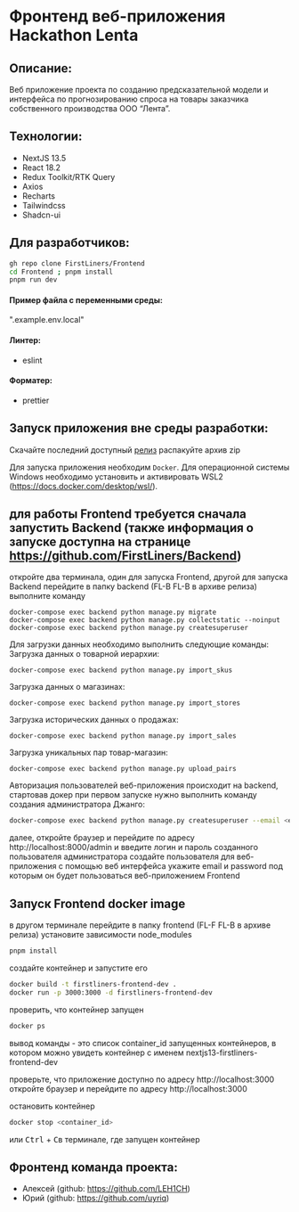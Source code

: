 
# Фронтенд веб-приложения Hackathon Lenta

## Описание:
Веб приложение проекта по созданию предсказательной модели и интерфейса по прогнозированию спроса на товары заказчика собственного производства ООО “Лента”.

## Технологии:
- NextJS 13.5
- React 18.2
- Redux Toolkit/RTK Query
- Axios
- Recharts  
- Tailwindcss 
- Shadcn-ui  

## Для разработчиков:
```bash
gh repo clone FirstLiners/Frontend
cd Frontend ; pnpm install
pnpm run dev
```

#### Пример файла с переменными среды:
".example.env.local"

#### Линтер:
- eslint

#### Форматер:
- prettier

## Запуск приложения вне среды разработки:

Скачайте последний доступный [релиз](https://github.com/FirstLiners/Frontend/releases) распакуйте архив zip

Для запуска приложения необходим `Docker`. Для операционной системы Windows необходимо установить и активировать WSL2 (https://docs.docker.com/desktop/wsl/).

## для работы Frontend требуется сначала запустить Backend (также информация о запуске доступна на странице https://github.com/FirstLiners/Backend) 

откройте два терминала, один для запуска Frontend, другой для запуска Backend
перейдите в папку backend (FL-B FL-B в архиве релиза)
выполните команду

```команды для настройки проекта
docker-compose exec backend python manage.py migrate
docker-compose exec backend python manage.py collectstatic --noinput
docker-compose exec backend python manage.py createsuperuser
```

Для загрузки данных необходимо выполнить следующие команды:
Загрузка данных о товарной иерархии:
```
docker-compose exec backend python manage.py import_skus
```
Загрузка данных о магазинах:
```
docker-compose exec backend python manage.py import_stores
```
Загрузка исторических данных о продажах:
```
docker-compose exec backend python manage.py import_sales
```
Загрузка уникальных пар товар-магазин:
```
docker-compose exec backend python manage.py upload_pairs

```

Авторизация пользователей веб-приложения происходит на backend, стартовав докер при первом запуске нужно выполнить команду создания администратора Джанго:

```bash
docker-compose exec backend python manage.py createsuperuser --email <email> --username <username>

```
далее, 
откройте браузер и перейдите по адресу http://localhost:8000/admin и введите логин и пароль созданного пользователя администратора
создайте пользователя для веб-приложения с помощью веб интерфейса укажите email и password под которым он будет пользоваться веб-приложением Frontend

## Запуск Frontend docker image
в другом терминале перейдите в папку frontend (FL-F FL-B в архиве релиза)
установите зависимости node_modules

```bash
pnpm install
``` 
создайте контейнер и запустите его

```bash
docker build -t firstliners-frontend-dev .
docker run -p 3000:3000 -d firstliners-frontend-dev
```
проверить, что контейнер запущен
```bash
docker ps
```
вывод команды - это список container_id запущенных контейнеров, в котором можно увидеть контейнер с именем nextjs13-firstliners-frontend-dev 

проверьте, что приложение доступно по адресу http://localhost:3000
откройте браузер и перейдите по адресу http://localhost:3000 

остановить контейнер
```bash
docker stop <container_id>
```
или <kbd>Ctrl</kbd> + <kbd>C</kbd>в терминале, где запущен контейнер

## Фронтенд команда проекта:
- Алексей (github: https://github.com/LEH1CH)
- Юрий (github: https://github.com/uyriq)
